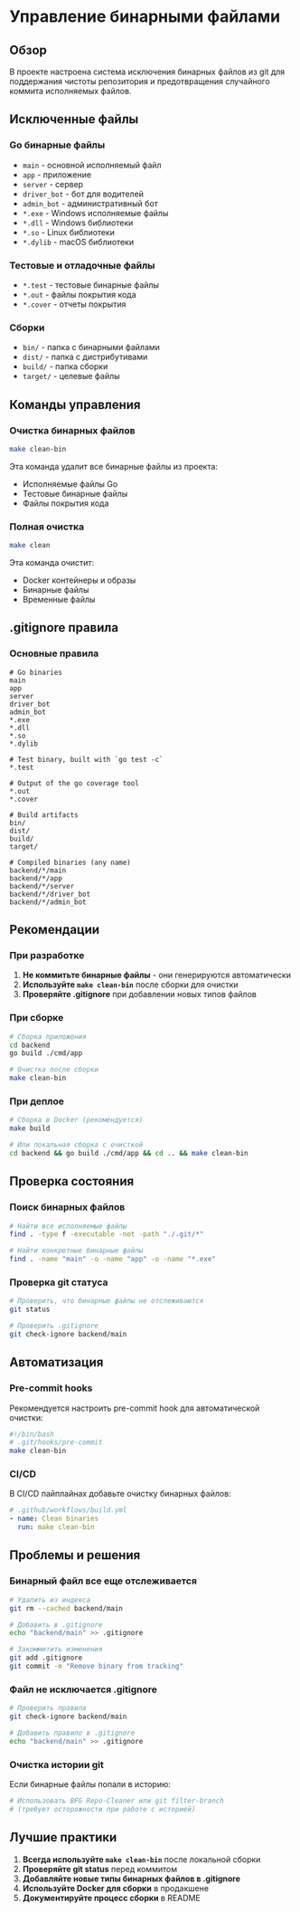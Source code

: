 # Управление бинарными файлами

## Обзор

В проекте настроена система исключения бинарных файлов из git для поддержания чистоты репозитория и предотвращения случайного коммита исполняемых файлов.

## Исключенные файлы

### Go бинарные файлы
- `main` - основной исполняемый файл
- `app` - приложение
- `server` - сервер
- `driver_bot` - бот для водителей
- `admin_bot` - административный бот
- `*.exe` - Windows исполняемые файлы
- `*.dll` - Windows библиотеки
- `*.so` - Linux библиотеки
- `*.dylib` - macOS библиотеки

### Тестовые и отладочные файлы
- `*.test` - тестовые бинарные файлы
- `*.out` - файлы покрытия кода
- `*.cover` - отчеты покрытия

### Сборки
- `bin/` - папка с бинарными файлами
- `dist/` - папка с дистрибутивами
- `build/` - папка сборки
- `target/` - целевые файлы

## Команды управления

### Очистка бинарных файлов
```bash
make clean-bin
```

Эта команда удалит все бинарные файлы из проекта:
- Исполняемые файлы Go
- Тестовые бинарные файлы
- Файлы покрытия кода

### Полная очистка
```bash
make clean
```

Эта команда очистит:
- Docker контейнеры и образы
- Бинарные файлы
- Временные файлы

## .gitignore правила

### Основные правила
```gitignore
# Go binaries
main
app
server
driver_bot
admin_bot
*.exe
*.dll
*.so
*.dylib

# Test binary, built with `go test -c`
*.test

# Output of the go coverage tool
*.out
*.cover

# Build artifacts
bin/
dist/
build/
target/

# Compiled binaries (any name)
backend/*/main
backend/*/app
backend/*/server
backend/*/driver_bot
backend/*/admin_bot
```

## Рекомендации

### При разработке
1. **Не коммитьте бинарные файлы** - они генерируются автоматически
2. **Используйте `make clean-bin`** после сборки для очистки
3. **Проверяйте .gitignore** при добавлении новых типов файлов

### При сборке
```bash
# Сборка приложения
cd backend
go build ./cmd/app

# Очистка после сборки
make clean-bin
```

### При деплое
```bash
# Сборка в Docker (рекомендуется)
make build

# Или локальная сборка с очисткой
cd backend && go build ./cmd/app && cd .. && make clean-bin
```

## Проверка состояния

### Поиск бинарных файлов
```bash
# Найти все исполняемые файлы
find . -type f -executable -not -path "./.git/*"

# Найти конкретные бинарные файлы
find . -name "main" -o -name "app" -o -name "*.exe"
```

### Проверка git статуса
```bash
# Проверить, что бинарные файлы не отслеживаются
git status

# Проверить .gitignore
git check-ignore backend/main
```

## Автоматизация

### Pre-commit hooks
Рекомендуется настроить pre-commit hook для автоматической очистки:

```bash
#!/bin/bash
# .git/hooks/pre-commit
make clean-bin
```

### CI/CD
В CI/CD пайплайнах добавьте очистку бинарных файлов:

```yaml
# .github/workflows/build.yml
- name: Clean binaries
  run: make clean-bin
```

## Проблемы и решения

### Бинарный файл все еще отслеживается
```bash
# Удалить из индекса
git rm --cached backend/main

# Добавить в .gitignore
echo "backend/main" >> .gitignore

# Закоммитить изменения
git add .gitignore
git commit -m "Remove binary from tracking"
```

### Файл не исключается .gitignore
```bash
# Проверить правила
git check-ignore backend/main

# Добавить правило в .gitignore
echo "backend/main" >> .gitignore
```

### Очистка истории git
Если бинарные файлы попали в историю:

```bash
# Использовать BFG Repo-Cleaner или git filter-branch
# (требует осторожности при работе с историей)
```

## Лучшие практики

1. **Всегда используйте `make clean-bin`** после локальной сборки
2. **Проверяйте git status** перед коммитом
3. **Добавляйте новые типы бинарных файлов в .gitignore**
4. **Используйте Docker для сборки** в продакшене
5. **Документируйте процесс сборки** в README 